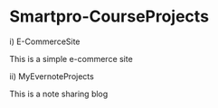 # Smartpro-CourseProjects


i) E-CommerceSite

This is a simple e-commerce site


ii) MyEvernoteProjects

This is a note sharing blog

